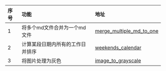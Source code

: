 | 序号 |功能 | 地址 |
|:--|:--|:--|
| 1 | 将多个md文件合并为一个md文件 | [merge_multiple_md_to_one](https://github.com/lishige/python/releases/tag/merge_multiple_md_to_one) |
| 2 | 计算某段日期内所有的工作日并排序 | [weekends_calendar](https://github.com/lishige/python/releases/tag/weekends_calendar) |
| 3 | 将图片处理为灰色 | [image_to_grayscale](https://github.com/lishige/python/releases/tag/image_to_grayscale) |
